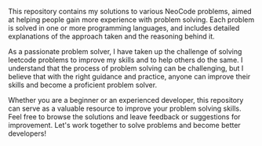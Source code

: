  This repository contains my solutions to various NeoCode problems, aimed at helping people gain more experience with problem solving. Each problem is solved in one or more programming languages, and includes detailed explanations of the approach taken and the reasoning behind it.

As a passionate problem solver, I have taken up the challenge of solving leetcode problems to improve my skills and to help others do the same. I understand that the process of problem solving can be challenging, but I believe that with the right guidance and practice, anyone can improve their skills and become a proficient problem solver.

Whether you are a beginner or an experienced developer, this repository can serve as a valuable resource to improve your problem solving skills. Feel free to browse the solutions and leave feedback or suggestions for improvement. Let's work together to solve problems and become better developers!
